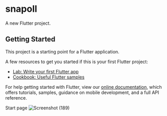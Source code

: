# snapoll

A new Flutter project.

## Getting Started

This project is a starting point for a Flutter application.

A few resources to get you started if this is your first Flutter project:

- [Lab: Write your first Flutter app](https://flutter.dev/docs/get-started/codelab)
- [Cookbook: Useful Flutter samples](https://flutter.dev/docs/cookbook)

For help getting started with Flutter, view our
[online documentation](https://flutter.dev/docs), which offers tutorials,
samples, guidance on mobile development, and a full API reference.

Start page
![Screenshot (189)](https://user-images.githubusercontent.com/77369053/193383839-141d0716-fc0d-4c7d-9925-f8fd0d68525f.png)

